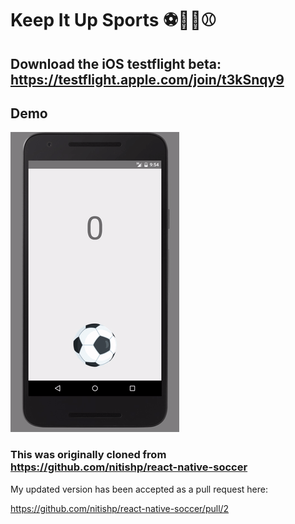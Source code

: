 # Keep It Up Sports ⚽️🏀🏈⚾️

## Download the iOS testflight beta: https://testflight.apple.com/join/t3kSnqy9

## Demo

![Demo GIF](/images/soccerGame.gif)

### This was originally cloned from https://github.com/nitishp/react-native-soccer

My updated version has been accepted as a pull request here:

https://github.com/nitishp/react-native-soccer/pull/2
